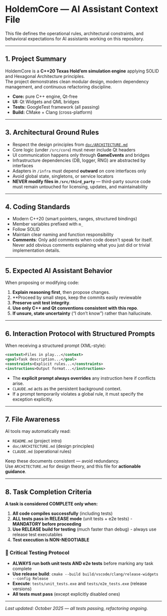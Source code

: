# HoldemCore — AI Assistant Context File

This file defines the operational rules, architectural constraints, and behavioral expectations for AI assistants working on this repository.

---

## 1. Project Summary

HoldemCore is a **C++20 Texas Hold’em simulation engine** applying SOLID and Hexagonal Architecture principles.  
The project demonstrates clean modular design, modern dependency management, and continuous refactoring discipline.

- **Core:** pure C++ engine, Qt-free
- **UI:** Qt Widgets and QML bridges
- **Tests:** GoogleTest framework (all passing)
- **Build:** CMake + Clang (cross-platform)

---

## 3. Architectural Ground Rules

- Respect the design principles from [`doc/ARCHITECTURE.md`](doc/ARCHITECTURE.md)
- Core logic (under `/src/core`) must never include Qt headers
- UI communication happens only through **GameEvents** and bridges
- Infrastructure dependencies (DB, logger, RNG) are abstracted by interfaces
- Adapters in `/infra` must depend **outward** on core interfaces only
- Avoid global state, singletons, or service locators
- **NEVER modify files in `/src/third_party`** — third-party source code must remain untouched for licensing, updates, and maintainability

---

## 4. Coding Standards

- Modern C++20 (smart pointers, ranges, structured bindings)
- Member variables prefixed with `m_`
- Follow SOLID
- Maintain clear naming and function responsibility
- **Comments**: Only add comments when code doesn't speak for itself. Never add obvious comments explaining what you just did or trivial implementation details.

---

## 5. Expected AI Assistant Behavior

When proposing or modifying code:
1. **Explain reasoning first**, then propose changes.
2. **Proceed by small steps, keep the commits easily reviewable
3. **Preserve unit test integrity**.
4. **Use only C++ and Qt conventions consistent with this repo**.
5. **If unsure, state uncertainty** (“I don’t know”) rather than hallucinate.

---

## 6. Interaction Protocol with Structured Prompts

When receiving a structured prompt (XML-style):

```xml
<context>Files in play...</context>
<goal>Task description...</goal>
<constraints>Explicit rules...</constraints>
<instructions>Output format...</instructions>
```

- The **explicit prompt always overrides** any instruction here if conflicts arise.  
- `CLAUDE.md` acts as the persistent background context.  
- If a prompt temporarily violates a global rule, it must specify the exception explicitly.

---

## 7. File Awareness

AI tools may automatically read:
- `README.md` (project intro)
- `doc/ARCHITECTURE.md` (design principles)
- `CLAUDE.md` (operational rules)

Keep these documents consistent — avoid redundancy.  
Use `ARCHITECTURE.md` for design theory, and this file for **actionable guidance**.

---

## 8. Task Completion Criteria

**A task is considered COMPLETE only when:**
1. **All code compiles successfully** (including tests)
2. **ALL tests pass in RELEASE mode** (unit tests + e2e tests) - **MANDATORY before proceeding**
3. **Use RELEASE build for testing** (much faster than debug) - always use release test executables
4. **Test execution is NON-NEGOTIABLE** 

### 🚨 Critical Testing Protocol
- **ALWAYS run both unit tests AND e2e tests** before marking any task complete
- **Use release build**: `cmake --build build/vscode/clang/release-widgets --config Release`
- **Execute**: `tests/unit_tests.exe` and `tests/e2e_tests.exe` (release versions)
- **All tests must pass** (except explicitly disabled ones) 


---

*Last updated: October 2025 — all tests passing, refactoring ongoing.*
